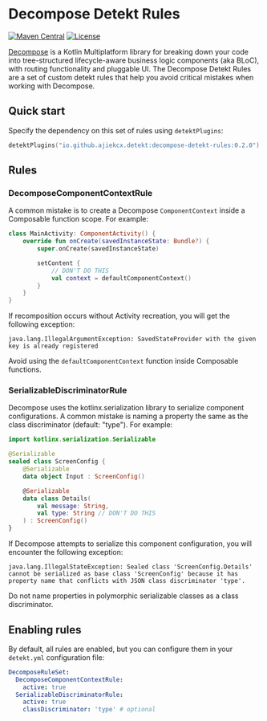 # Decompose Detekt Rules
[![Maven Central](https://img.shields.io/maven-central/v/io.github.ajiekcx.detekt/decompose-detekt-rules?label=Maven%20Central)](https://central.sonatype.com/namespace/io.github.ajiekcx.detekt)
[![License](https://img.shields.io/badge/License-Apache%202.0-blue.svg)](http://www.apache.org/licenses/LICENSE-2.0)

[Decompose](https://github.com/arkivanov/Decompose) is a Kotlin Multiplatform library for breaking down your code into tree-structured lifecycle-aware business logic components (aka BLoC), with routing functionality and pluggable UI.
The Decompose Detekt Rules are a set of custom detekt rules that help you avoid critical mistakes when working with Decompose.

## Quick start

Specify the dependency on this set of rules using `detektPlugins`:

```kotlin
detektPlugins("io.github.ajiekcx.detekt:decompose-detekt-rules:0.2.0")
```

## Rules

### DecomposeComponentContextRule

A common mistake is to create a Decompose `ComponentContext` inside a Composable function scope. For example:
```kotlin
class MainActivity: ComponentActivity() {
    override fun onCreate(savedInstanceState: Bundle?) {
        super.onCreate(savedInstanceState)

        setContent {
            // DON'T DO THIS
            val context = defaultComponentContext()
        }
    }
}
```

If recomposition occurs without Activity recreation, you will get the following exception:
```
java.lang.IllegalArgumentException: SavedStateProvider with the given key is already registered
```

Avoid using the `defaultComponentContext` function inside Composable functions.

### SerializableDiscriminatorRule

Decompose uses the kotlinx.serialization library to serialize component configurations.
A common mistake is naming a property the same as the class discriminator (default: "type"). For example:

```kotlin
import kotlinx.serialization.Serializable

@Serializable
sealed class ScreenConfig {
    @Serializable
    data object Input : ScreenConfig()

    @Serializable
    data class Details(
        val message: String,
        val type: String // DON'T DO THIS
    ) : ScreenConfig()
}
```

If Decompose attempts to serialize this component configuration, you will encounter the following exception:
```
java.lang.IllegalStateException: Sealed class 'ScreenConfig.Details' cannot be serialized as base class 'ScreenConfig' because it has property name that conflicts with JSON class discriminator 'type'.
```

Do not name properties in polymorphic serializable classes as a class discriminator.

## Enabling rules

By default, all rules are enabled, but you can configure them in your `detekt.yml` configuration file:
```yaml
DecomposeRuleSet:
  DecomposeComponentContextRule:
    active: true
  SerializableDiscriminatorRule:
    active: true
    classDiscriminator: 'type' # optional
```
